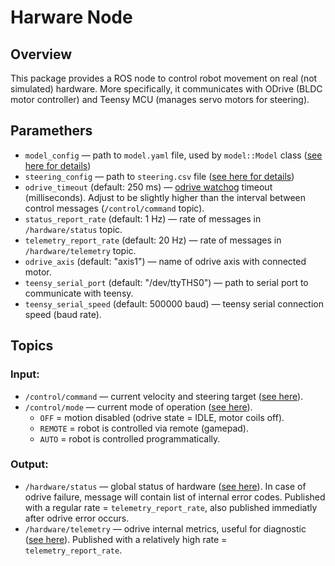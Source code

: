 # Harware Node

## Overview

This package provides a ROS node to control robot movement on real (not simulated) hardware. More specifically, it communicates with ODrive (BLDC motor controller) and Teensy MCU (manages servo motors for steering).

## Paramethers

- `model_config` — path to `model.yaml` file, used by `model::Model` class ([see here for details](../model/include/model/model.h))
- `steering_config` — path to `steering.csv` file ([see here for details](hardware_node/teensy.py))
- `odrive_timeout` (default: 250 ms) — [odrive watchog](https://docs.odriverobotics.com/v/0.5.4/getting-started.html#watchdog-timer) timeout (milliseconds). Adjust to be slightly higher than the interval between control messages (`/control/command` topic).
- `status_report_rate` (default: 1 Hz) — rate of messages in `/hardware/status` topic.
- `telemetry_report_rate` (default: 20 Hz) — rate of messages in `/hardware/telemetry` topic.
- `odrive_axis` (default: "axis1") — name of odrive axis with connected motor.
- `teensy_serial_port` (default: "/dev/ttyTHS0") — path to serial port to communicate with teensy.
- `teensy_serial_speed` (default: 500000 baud) — teensy serial connection speed (baud rate).

## Topics

### Input:
- `/control/command` — current velocity and steering target ([see here](../truck_interfaces/msg/Control.msg)).
- `/control/mode` — current mode of operation ([see here](../truck_interfaces/msg/ControlMode.msg)).
    - `OFF` = motion disabled (odrive state = IDLE, motor coils off).
    - `REMOTE` = robot is controlled via remote (gamepad).
    - `AUTO` = robot is controlled programmatically.

### Output:
- `/hardware/status` — global status of hardware ([see here](../truck_interfaces/msg/HardwareStatus.msg)). In case of odrive failure, message will contain list of internal error codes. Published with a regular rate = `telemetry_report_rate`, also published immediatly after odrive error occurs.
- `/hardware/telemetry` — odrive internal metrics, useful for diagnostic ([see here](../truck_interfaces/msg/HardwareTelemetry.msg)). Published with a relatively high rate = `telemetry_report_rate`.
